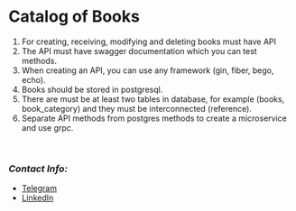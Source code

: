 # Catalog of Books

1) For creating, receiving, modifying and deleting books must have API
2) The API must have swagger documentation which you can test methods.
3) When creating an API, you can use any framework (gin, fiber, bego, echo).
4) Books should be stored in postgresql.
5) There are must be at least two tables in database, for example (books, book_category) and they must be interconnected (reference).
6) Separate API methods from postgres methods to create a microservice and use grpc.

<br/>

### *Contact Info:*
* [Telegram](https://t.me/saidakhmatov)
* [LinkedIn](https://www.linkedin.com/in/sanjar-saidakhmatov-159abb21a)

